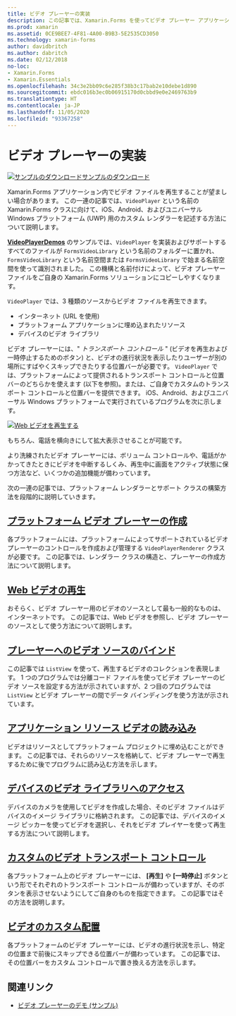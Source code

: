 ```yaml
---
title: ビデオ プレーヤーの実装
description: この記事では、Xamarin.Forms を使ってビデオ プレーヤー アプリケーションを実装する方法について説明します。
ms.prod: xamarin
ms.assetid: 0CE9BEE7-4F81-4A00-B9B3-5E2535CD3050
ms.technology: xamarin-forms
author: davidbritch
ms.author: dabritch
ms.date: 02/12/2018
no-loc:
- Xamarin.Forms
- Xamarin.Essentials
ms.openlocfilehash: 34c3e2bb09c6e285f38b3c17bab2e10debe1d890
ms.sourcegitcommit: ebdc016b3ec0b06915170d0cbbd9e0e2469763b9
ms.translationtype: HT
ms.contentlocale: ja-JP
ms.lasthandoff: 11/05/2020
ms.locfileid: "93367258"
---
```

# <a name="implementing-a-video-player"></a>ビデオ プレーヤーの実装

[![サンプルのダウンロード](~/media/shared/download.png)サンプルのダウンロード](/samples/xamarin/xamarin-forms-samples/customrenderers-videoplayerdemos)

Xamarin.Forms アプリケーション内でビデオ ファイルを再生することが望ましい場合があります。 この一連の記事では、`VideoPlayer` という名前の Xamarin.Forms クラスに向けて、iOS、Android、およびユニバーサル Windows プラットフォーム (UWP) 用のカスタム レンダラーを記述する方法について説明します。

[**VideoPlayerDemos**](/samples/xamarin/xamarin-forms-samples/customrenderers-videoplayerdemos) のサンプルでは、`VideoPlayer` を実装およびサポートするすべてのファイルが `FormsVideoLibrary` という名前のフォルダーに置かれ、`FormsVideoLibrary` という名前空間または `FormsVideoLibrary` で始まる名前空間を使って識別されました。 この機構と名前付けによって、ビデオ プレーヤー ファイルをご自身の Xamarin.Forms ソリューションにコピーしやすくなります。

`VideoPlayer` では、3 種類のソースからビデオ ファイルを再生できます。

- インターネット (URL を使用)
- プラットフォーム アプリケーションに埋め込まれたリソース
- デバイスのビデオ ライブラリ

ビデオ プレーヤーには、" *トランスポート コントロール* " (ビデオを再生および一時停止するためのボタン) と、ビデオの進行状況を表示したりユーザーが別の場所にすばやくスキップできたりする位置バーが必要です。 `VideoPlayer` では、プラットフォームによって提供されるトランスポート コントロールと位置バーのどちらかを使えます (以下を参照)。または、ご自身でカスタムのトランスポート コントロールと位置バーを提供できます。 iOS、Android、およびユニバーサル Windows プラットフォームで実行されているプログラムを次に示します。

[![Web ビデオを再生する](web-videos-images/playwebvideo-small.png "Web ビデオを再生する")](web-videos-images/playwebvideo-large.png#lightbox "Web ビデオを再生する")

もちろん、電話を横向きにして拡大表示させることが可能です。

より洗練されたビデオ プレーヤーには、ボリューム コントロールや、電話がかかってきたときにビデオを中断するしくみ、再生中に画面をアクティブ状態に保つ方法など、いくつかの追加機能が備わっています。

次の一連の記事では、プラットフォーム レンダラーとサポート クラスの構築方法を段階的に説明していきます。

## <a name="creating-the-platform-video-players"></a>[プラットフォーム ビデオ プレーヤーの作成](player-creation.md)

各プラットフォームには、プラットフォームによってサポートされているビデオ プレーヤーのコントロールを作成および管理する `VideoPlayerRenderer` クラスが必要です。 この記事では、レンダラー クラスの構造と、プレーヤーの作成方法について説明します。

## <a name="playing-a-web-video"></a>[Web ビデオの再生](web-videos.md)

おそらく、ビデオ プレーヤー用のビデオのソースとして最も一般的なものは、インターネットです。 この記事では、Web ビデオを参照し、ビデオ プレーヤーのソースとして使う方法について説明します。

## <a name="binding-video-sources-to-the-player"></a>[プレーヤーへのビデオ ソースのバインド](source-bindings.md)

この記事では `ListView` を使って、再生するビデオのコレクションを表現します。 1 つのプログラムでは分離コード ファイルを使ってビデオ プレーヤーのビデオ ソースを設定する方法が示されていますが、2 つ目のプログラムでは `ListView` とビデオ プレーヤーの間でデータ バインディングを使う方法が示されています。

## <a name="loading-application-resource-videos"></a>[アプリケーション リソース ビデオの読み込み](loading-resources.md)

ビデオはリソースとしてプラットフォーム プロジェクトに埋め込むことができます。 この記事では、それらのリソースを格納して、ビデオ プレーヤーで再生するために後でプログラムに読み込む方法を示します。

## <a name="accessing-the-devices-video-library"></a>[デバイスのビデオ ライブラリへのアクセス](accessing-library.md)

デバイスのカメラを使用してビデオを作成した場合、そのビデオ ファイルはデバイスのイメージ ライブラリに格納されます。 この記事では、デバイスのイメージ ピッカーを使ってビデオを選択し、それをビデオ プレイヤーを使って再生する方法について説明します。

## <a name="custom-video-transport-controls"></a>[カスタムのビデオ トランスポート コントロール](custom-transport.md)

各プラットフォーム上のビデオ プレーヤーには、 **[再生]** や **[一時停止]** ボタンという形でそれぞれのトランスポート コントロールが備わっていますが、そのボタンを表示させないようにしてご自身のものを指定できます。 この記事ではその方法を説明します。

## <a name="custom-video-positioning"></a>[ビデオのカスタム配置](custom-positioning.md)

各プラットフォームのビデオ プレーヤーには、ビデオの進行状況を示し、特定の位置まで前後にスキップできる位置バーが備わっています。 この記事では、その位置バーをカスタム コントロールで置き換える方法を示します。

## <a name="related-links"></a>関連リンク

- [ビデオ プレーヤーのデモ (サンプル)](/samples/xamarin/xamarin-forms-samples/customrenderers-videoplayerdemos)